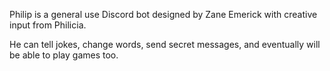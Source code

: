 Philip is a general use Discord bot designed by Zane Emerick with creative input from Philicia.

He can tell jokes, change words, send secret messages, and eventually will be able to play games too.

